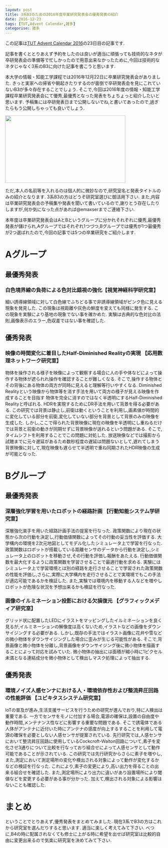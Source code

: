 ```yaml
---
layout: post
title: 3系B3のための2016年度卒業研究発表会の優秀発表の紹介
date: 2016-12-23
tags: [TUT,Advent Calendar,雑多]
categorise: 雑多
---
```


この記事は[TUT Advent Calendar 2016](http://www.adventar.org/calendars/1357)の23日目の記事です.

記事を書くととりあえず予約をしたのは良いが適当に頑張っても技術的なネタが卒研発表会の準備等で忙しかったので用意出来なかったために,今回は技術的なネタじゃなく3系のB3に向けた記事を書こうと思います.

本大学の情報・知能工学課程では2016年12月22日に卒業研究発表会がありました.
きっと実家への帰省や朝起きたりするのが面倒で卒研発表会を見にこれていないB3が多々存在することでしょう.
そこで,今回は2016年度の情報・知能工学課程卒業研究発表会にて優秀,最優秀となった発表をちょちょっと紹介したいと思います.
予稿集には卒研発表日まで公開しないでね,と書いてあったので,過ぎたらもう公開しちゃっても良いでしょう.

<img src="https://sbatqg-bn1306.files.1drv.com/y3mtugAaE7xYVnEp21A54UywB_HcyuG7ZgDQywTvaEiKPVYleohjPFR-2qJlt5HK6aR37Rk9Isssj9YHVWvyzYBapLZesDN0yZvinSvUN8hY9CQlu7iJKJYNSk45ZaFoL-CXoUjo25uD6uv0BgCdYL16L56px9Idd5WPrJLiaB7_ik?width=3840&height=2160&cropmode=none" width="384" height="216" />

ただ,本人の名前等を入れるのは個人的に微妙なので,研究室名と発表タイトルのみの紹介となります.
3系B3の方はどうぞ研究室選びに御活用下さい.
また,内容は卒業研究発表会の予稿集や発表を聞いて書いているので,謝りとう存在したりしますが,何か気になった点があれば@emaxserまでご連絡下さい.

本年度は卒業研究発表会はAとBというグループに分かれそれぞれに優秀,最優秀発表が儲けられ,Aグループではそれぞれ1つづつ,Bグループでは優秀が1つ最優秀が2つ選ばれたので,今回の記事では5つの卒業研究をご紹介します.


# Aグループ

## 最優秀発表

### 白色境界線の負荷による色対比錯視の強化【視覚神経科学研究室】
細い誘導線領域に対して白色線でふちどる事で非誘導線領域がピンク色に見える現象を発見した.
この現象は視距離や灰色の鮮度を変えても同様に発生する.
この現象を実験により基地の現象でない事を確かめた.
実験は古典的な色対比の法則,画像表示のエラー,色収差ではない事を確認した.


## 優秀発表

### 映像の時間変化に着目したHalf-Diminished Realityの実現 【応用数理ネットワーク研究室】
物体を操作される様子を映像によって観察する場合に人の手や体などによって操作する物体が遮られれ操作を確認することが難しくなる.
そこで,操作する物体とその背後にある物体の両方が同時に見えると理解等行いやすくなる.
Diminished Realityという映像から物体等を消す手法を用いて両方の様子が見える映像を作成することを目指す
物体を完全に消すのではなく半透明にするHalf-Diminished Realityと呼ばれる.
HDRを実現するためにDR手法を用いて背景を得る必要がある.
この研究では背景は静止し,前衛は動くということを利用し,画素値が時間的に変化している部分を前衛,変化していない部分を背景として背景のみの映像を生成した.
しかし,ここで得られた背景映像に現在の映像を半透明にし重ねるだけでは背景と前衛の動きが同期せずに背景映像が送れるという問題がある.
そこで,タイムシフトを利用することでこの問題に対処した.
放送映像などでは撮影から試聴までに元々遅延があるため数秒程度の遅延は問題ないとして,遅れてしまう背景映像に対して,現在映像も遅らせて半透明で重ね同期されたHDR映像の生成が可能となった.


# Bグループ

## 最優秀発表

### 深層強化学習を用いたロボットの経路計画 【行動知能システム学研究室】
深層強化楽手を用いた経路計画手法の提案を行なった.
政策関数により現在の状態から次の行動を決定し,行動価値関数によってその行動の妥当性を評価する.
大学構内の環境を2次元地図としてモデル化したシミュレータ上で学習を行なった.
政策関数はロボットが搭載している距離センサのデータから行動を決定し,シミュレータ上のロボットを移動させ,その行動を評価し報酬をあたえる.
行動価値関数を最大化するように政策関数を学習させることで最適行動を求める.
実験にはシミュレータ上で学習環境とは別の経路を走行させることで学習された政策関数の性能を評価し,さらに,実際に大学構内を走行させることで実環境でもこの手法が適応可能であるかを検証した.
また,実験では環境内を移動する人などを増やしロボットが危険な状況を予想出来るかも検証を行なった.

### 画像のイルミネーション投影における欠損復元 【グラフィックメディア研究室】
グリッド状に配置したLEDにイラストをマッピングしたイルミネーションを良く見るが,イルミネーションの解像度は高くないため,イラストなどの画像をダウンサイジングする必要がある.
しかし,既存の手法ではイラスト画像に花弁や雪などの微小物体をダウンサイジングした場合に歪みが生じる可能性がある.
そこで,背景画像と微小物体を分離し,背景画像をダウンサイジング後に微小物体を描画することによって対応を試みていた.
微小物体の抽出には面積が縮小時に1ピクセル未満となる連結成分を微小物体として検出しマスク処理によって抽出する.


## 優秀発表

### 環境ノイズ人感センナにおける人・環境依存性および整流昇圧回路の性能評価 【ユビキタスシステム研究室】
IoTの普及が進み,生活支援サービスを行うための研究が進んでおり,特に人検出は重要である.
一方でセンサをモノに付加する場合,電源の確保は,設置の自由度や動作時間,メンテナンス性などに影響する重要な問題である.
そこで誘電体である人体がアンテナに近付いた時にアンテナの感度が向上するすることを利用して電源の確保を必要としない人感センサが提案されている.
先行研究では,人感センサにおいて整流昇圧回路に使用しているCockcroft-Walton回路について,素子を変化させ3通りについて比較を行なっており組合せによって人感センサとして動作可能であることが示されている.
この研究では先行研究からさらに素子を増やし,また,測定において測定場所の変化や検出される対象によって動作が変化するかなどの検証を行なった.
これにより,素子の変更により,高い出力を得ることの出来る組合せを確認した.
また,測定場所により出力に違いがあり設置場所により閾値などを変更する必要がある事が分かった.
加えて,検出される対象による影響はないことも確認した.


# まとめ
ということでとりあえず,優秀発表をまとめてみました.
現在3系でB3の方はこれから研究室を選んだりすると思います.
適当に楽しく考えてみて下さい.
べつに,B4の時に配属されなくても修士に上がる時に希望を出せば研究室は比較的自由に変更出来るので気楽に研究室を決めてみて下さい.
<!--
完全に見掛けの良い発表以外が優秀発表を取れる未来が見えないラインナップですね.
発表の仕方と言われればそうですが,やはり見掛けが良い研究は強いのだなぁと思いますね.
-->

